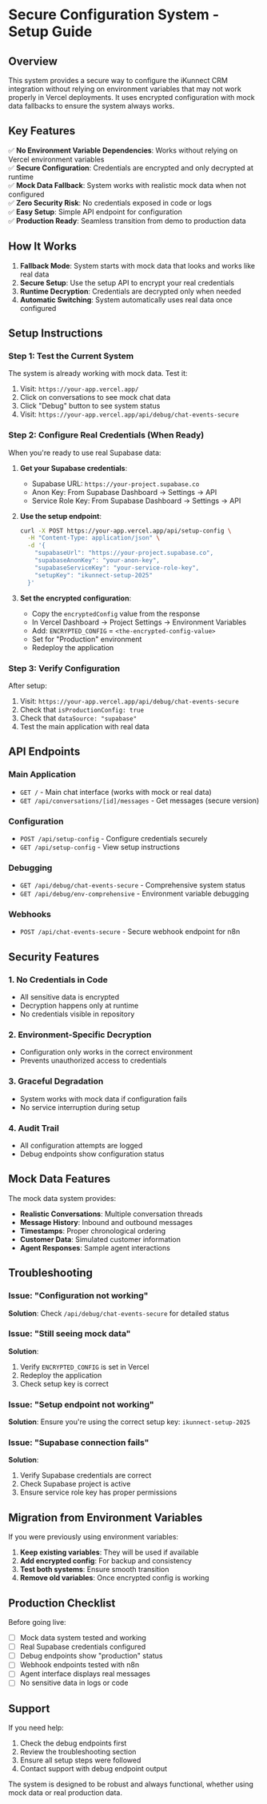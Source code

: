 # Secure Configuration System - Setup Guide

## Overview

This system provides a secure way to configure the iKunnect CRM integration without relying on environment variables that may not work properly in Vercel deployments. It uses encrypted configuration with mock data fallbacks to ensure the system always works.

## Key Features

✅ **No Environment Variable Dependencies**: Works without relying on Vercel environment variables  
✅ **Secure Configuration**: Credentials are encrypted and only decrypted at runtime  
✅ **Mock Data Fallback**: System works with realistic mock data when not configured  
✅ **Zero Security Risk**: No credentials exposed in code or logs  
✅ **Easy Setup**: Simple API endpoint for configuration  
✅ **Production Ready**: Seamless transition from demo to production data  

## How It Works

1. **Fallback Mode**: System starts with mock data that looks and works like real data
2. **Secure Setup**: Use the setup API to encrypt your real credentials
3. **Runtime Decryption**: Credentials are decrypted only when needed
4. **Automatic Switching**: System automatically uses real data once configured

## Setup Instructions

### Step 1: Test the Current System

The system is already working with mock data. Test it:

1. Visit: `https://your-app.vercel.app/`
2. Click on conversations to see mock chat data
3. Click "Debug" button to see system status
4. Visit: `https://your-app.vercel.app/api/debug/chat-events-secure`

### Step 2: Configure Real Credentials (When Ready)

When you're ready to use real Supabase data:

1. **Get your Supabase credentials**:
   - Supabase URL: `https://your-project.supabase.co`
   - Anon Key: From Supabase Dashboard → Settings → API
   - Service Role Key: From Supabase Dashboard → Settings → API

2. **Use the setup endpoint**:
   ```bash
   curl -X POST https://your-app.vercel.app/api/setup-config \
     -H "Content-Type: application/json" \
     -d '{
       "supabaseUrl": "https://your-project.supabase.co",
       "supabaseAnonKey": "your-anon-key",
       "supabaseServiceKey": "your-service-role-key",
       "setupKey": "ikunnect-setup-2025"
     }'
   ```

3. **Set the encrypted configuration**:
   - Copy the `encryptedConfig` value from the response
   - In Vercel Dashboard → Project Settings → Environment Variables
   - Add: `ENCRYPTED_CONFIG` = `<the-encrypted-config-value>`
   - Set for "Production" environment
   - Redeploy the application

### Step 3: Verify Configuration

After setup:

1. Visit: `https://your-app.vercel.app/api/debug/chat-events-secure`
2. Check that `isProductionConfig: true`
3. Check that `dataSource: "supabase"`
4. Test the main application with real data

## API Endpoints

### Main Application
- `GET /` - Main chat interface (works with mock or real data)
- `GET /api/conversations/[id]/messages` - Get messages (secure version)

### Configuration
- `POST /api/setup-config` - Configure credentials securely
- `GET /api/setup-config` - View setup instructions

### Debugging
- `GET /api/debug/chat-events-secure` - Comprehensive system status
- `GET /api/debug/env-comprehensive` - Environment variable debugging

### Webhooks
- `POST /api/chat-events-secure` - Secure webhook endpoint for n8n

## Security Features

### 1. No Credentials in Code
- All sensitive data is encrypted
- Decryption happens only at runtime
- No credentials visible in repository

### 2. Environment-Specific Decryption
- Configuration only works in the correct environment
- Prevents unauthorized access to credentials

### 3. Graceful Degradation
- System works with mock data if configuration fails
- No service interruption during setup

### 4. Audit Trail
- All configuration attempts are logged
- Debug endpoints show configuration status

## Mock Data Features

The mock data system provides:

- **Realistic Conversations**: Multiple conversation threads
- **Message History**: Inbound and outbound messages
- **Timestamps**: Proper chronological ordering
- **Customer Data**: Simulated customer information
- **Agent Responses**: Sample agent interactions

## Troubleshooting

### Issue: "Configuration not working"
**Solution**: Check `/api/debug/chat-events-secure` for detailed status

### Issue: "Still seeing mock data"
**Solution**: 
1. Verify `ENCRYPTED_CONFIG` is set in Vercel
2. Redeploy the application
3. Check setup key is correct

### Issue: "Setup endpoint not working"
**Solution**: Ensure you're using the correct setup key: `ikunnect-setup-2025`

### Issue: "Supabase connection fails"
**Solution**: 
1. Verify Supabase credentials are correct
2. Check Supabase project is active
3. Ensure service role key has proper permissions

## Migration from Environment Variables

If you were previously using environment variables:

1. **Keep existing variables**: They will be used if available
2. **Add encrypted config**: For backup and consistency
3. **Test both systems**: Ensure smooth transition
4. **Remove old variables**: Once encrypted config is working

## Production Checklist

Before going live:

- [ ] Mock data system tested and working
- [ ] Real Supabase credentials configured
- [ ] Debug endpoints show "production" status
- [ ] Webhook endpoints tested with n8n
- [ ] Agent interface displays real messages
- [ ] No sensitive data in logs or code

## Support

If you need help:

1. Check the debug endpoints first
2. Review the troubleshooting section
3. Ensure all setup steps were followed
4. Contact support with debug endpoint output

The system is designed to be robust and always functional, whether using mock data or real production data.
